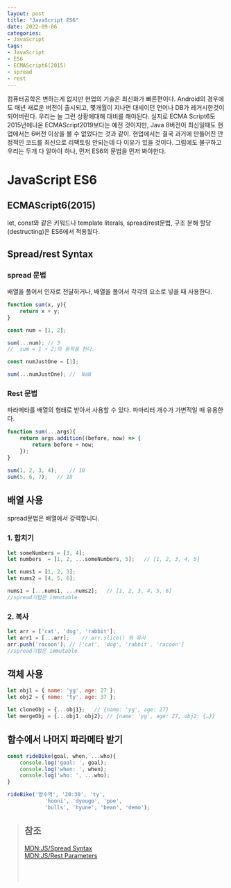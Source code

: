 ```yaml
---
layout: post
title: "JavaScript ES6"
date: 2022-09-06
categories:
- JavaScript
tags:
- JavaScript
- ES6
- ECMAScript6(2015)
- spread
- rest
---
```


컴퓨터공학은 변하는게 없지만 현업의 기술은 최신화가 빠른편이다. Android의 경우에도 매년 새로운 버전이 출시되고, 몇개월이 지나면 대세이던 언어나 DB가 레거시한것이 되어버린다. 우리는 늘 그런 상황에대해 대비를 해야된다. 실지로 ECMA Script6도 2015년에나온 ECMAScript2019보다는 예전 것이지만, Java 8버전이 최신일때도 현업에서는 6버전 이상을 볼 수 없었다는 것과 같이. 현업에서는 결국 과거에 만들어진 안정적인 코드를 최신으로 리팩토링 안되는데 다 이유가 있을 것이다. 그럼에도 불구하고 우리는 두개 다 알아야 하나, 먼저 ES6의 문법을 먼저 봐야한다.

# JavaScript ES6

## ECMAScript6(2015)

let, const와 같은 키워드나 template literals, spread/rest문법, 구조 분해 할당(destructing)은 ES6에서 적용됬다.

## Spread/rest Syntax

### spread 문법

배열을 풀어서 인자로 전달하거나, 배열을 풀어서 각각의 요소로 넣을 때 사용한다.

```javascript
function sum(x, y){
    return x + y;
}

const num = [1, 2];

sum(...num); // 3
//  sum = 1 + 2;의 동작을 한다.

const numJustOne = [1];

sum(...numJustOne); //  NaN
```

### Rest 문법

파라메타를 배열의 형태로 받아서 사용할 수 있다. 파마리터 개수가 가변적일 때 유용한다.

```javascript
function sum(...args){
    return args.addition((before, now) => {
        return before + now;
    });
}

sum(1, 2, 3, 4);    // 10
sum(5, 6, 7);   // 18
```

## 배열 사용

spread문법은 배열에서 강력합니다.

### 1. 합치기

```javascript
let someNumbers = [3, 4];
let numbers  = [1, 2, ...someNumbers, 5];   // [1, 2, 3, 4, 5]

let nums1 = [1, 2, 3];
let nums2 = [4, 5, 6];

nums1 = [...nums1, ...nums2];   // [1, 2, 3, 4, 5, 6]
//spread기법은 immutable
```

### 2. 복사

```javascript
let arr = ['cat', 'dog', 'rabbit'];
let arr1 = [...arr];    // arr.slice() 와 유사
arr.push('racoon'); // ['cat', 'dog', 'rabbit', 'racoon']
//spread기법은 immutable
```

## 객체 사용

```javascript
let obj1 = { name: 'yg', age: 27 };
let obj2 = { name: 'ty', age: 37 };

let cloneObj = {...obj1};   // {name: 'yg', age: 27}
let mergeObj = {...obj1, obj2}; // {name: 'yg', age: 27, obj2: {…}}
```

## 함수에서 나머지 파라메타 받기

```javascript
const rideBike(goal, when, ...who){
    console.log('goal: ', goal);
    console.log('when: ', when);
    console.log('who: ', ...who);
}

rideBike('양수역', '20:30', 'ty',
            'hooni', 'dyougo', 'poe',
            'bulls', 'hyune', 'bean', 'demo');
```


> ## 참조
> [MDN:JS/Spread Syntax](https://developer.mozilla.org/ko/docs/Web/JavaScript/Reference/Operators/Spread_syntax)   
> [MDN:JS/Rest Parameters](https://developer.mozilla.org/ko/docs/Web/JavaScript/Reference/Functions/rest_parameters)   
> []()   
> []()   
> []()   
> []()   